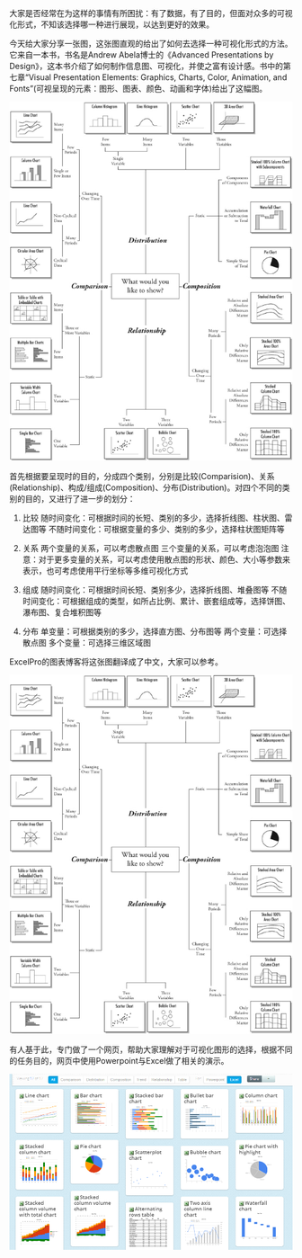 ﻿大家是否经常在为这样的事情有所困扰：有了数据，有了目的，但面对众多的可视化形式，不知该选择哪一种进行展现，以达到更好的效果。

今天给大家分享一张图，这张图直观的给出了如何去选择一种可视化形式的方法。
它来自一本书，书名是Andrew Abela博士的《Advanced Presentations by Design》，这本书介绍了如何制作信息图、可视化，并使之富有设计感。书中的第七章“Visual Presentation Elements: Graphics, Charts, Color, Animation, and Fonts”(可视呈现的元素：图形、图表、颜色、动画和字体)给出了这幅图。

![](howtochoose1/chartchoose1.jpg)

首先根据要呈现时的目的，分成四个类别，分别是比较(Comparision)、关系(Relationship)、构成/组成(Composition)、分布(Distribution)。对四个不同的类别的目的，又进行了进一步的划分：

1. 比较
随时间变化：可根据时间的长短、类别的多少，选择折线图、柱状图、雷达图等
不随时间变化：可根据变量的多少、类别的多少，选择柱状图矩阵等

2. 关系
两个变量的关系，可以考虑散点图
三个变量的关系，可以考虑泡泡图
注意：对于更多变量的关系，可以考虑使用散点图的形状、颜色、大小等参数来表示，也可考虑使用平行坐标等多维可视化方式

3. 组成
随时间变化：可根据时间长短、类别多少，选择折线图、堆叠图等
不随时间变化：可根据组成的类型，如所占比例、累计、嵌套组成等，选择饼图、瀑布图、复合堆积图等

4. 分布
单变量：可根据类别的多少，选择直方图、分布图等
两个变量：可选择散点图
多个变量：可选择三维区域图


ExcelPro的图表博客将这张图翻译成了中文，大家可以参考。

![](howtochoose1/chartchoose1.jpg)

有人基于此，专门做了一个网页，帮助大家理解对于可视化图形的选择，根据不同的任务目的，网页中使用Powerpoint与Excel做了相关的演示。

[![](howtochoose1/chartchoose3.png)](http://labs.juiceanalytics.com/chartchooser/index.html)
